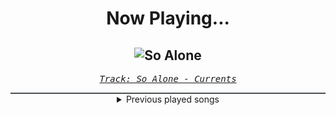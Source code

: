 <div align="center"> 
<h1>Now Playing...</h1>

![So Alone](https://i.scdn.co/image/ab67616d00001e02fa8b652369626180ff98a579)
--
_<samp><a href="https://open.spotify.com/track/6ZGYEIAm0dMsyQP6wAZuXd">Track: So Alone - Currents</a></samp>_

<div style="border: 1px #4B5054 solid"></div>
<details>
  <summary>
    Previous played songs
  </summary>
  <table>
    <thead>
      <tr>
        <th>
          Artist
        </th>
        <th>
          Song
        </th>
        <th>
          Link
        </th>
      </tr>
    </thead>
    <tbody>
      <tr><td>Currents</td><td>So Alone</td><td><a href="https://open.spotify.com/track/6ZGYEIAm0dMsyQP6wAZuXd">https://open.spotify.com/track/6ZGYEIAm0dMsyQP6wAZuXd</a></td></tr><tr><td>Rustage</td><td>Wizard</td><td><a href="https://open.spotify.com/track/5FjjY7V3wIgNYTiL7XjIb6">https://open.spotify.com/track/5FjjY7V3wIgNYTiL7XjIb6</a></td></tr><tr><td>Dark Divine</td><td>Drown</td><td><a href="https://open.spotify.com/track/5T7MwiVZR9HCW1TBPJR0gP">https://open.spotify.com/track/5T7MwiVZR9HCW1TBPJR0gP</a></td></tr><tr><td>The Algorithm</td><td>Latent Noise</td><td><a href="https://open.spotify.com/track/2jGtqrVOunHAyYp86VQoty">https://open.spotify.com/track/2jGtqrVOunHAyYp86VQoty</a></td></tr><tr><td>Bury Tomorrow</td><td>Boltcutter</td><td><a href="https://open.spotify.com/track/6Qe4DUWhgMt6cKlOJ5mDhc">https://open.spotify.com/track/6Qe4DUWhgMt6cKlOJ5mDhc</a></td></tr><tr><td>Bury Tomorrow</td><td>Recovery?</td><td><a href="https://open.spotify.com/track/6iT0m0yuFbzZ2DH3vW0fgJ">https://open.spotify.com/track/6iT0m0yuFbzZ2DH3vW0fgJ</a></td></tr><tr><td>Bury Tomorrow</td><td>Forced Divide</td><td><a href="https://open.spotify.com/track/5wRX9t8a8zR63xtCoHBmfO">https://open.spotify.com/track/5wRX9t8a8zR63xtCoHBmfO</a></td></tr><tr><td>Bury Tomorrow</td><td>Begin Again</td><td><a href="https://open.spotify.com/track/6uCkCdWgzS2joEVTGnGSz9">https://open.spotify.com/track/6uCkCdWgzS2joEVTGnGSz9</a></td></tr><tr><td>Bury Tomorrow</td><td>Care</td><td><a href="https://open.spotify.com/track/46lbzaEKVNn2EWArjTFbrQ">https://open.spotify.com/track/46lbzaEKVNn2EWArjTFbrQ</a></td></tr><tr><td>Bury Tomorrow</td><td>Abandon Us</td><td><a href="https://open.spotify.com/track/39KxX34pPo46RD3xVwfWyj">https://open.spotify.com/track/39KxX34pPo46RD3xVwfWyj</a></td></tr><tr><td>Bury Tomorrow</td><td>Abandon Us</td><td><a href="https://open.spotify.com/track/39KxX34pPo46RD3xVwfWyj">https://open.spotify.com/track/39KxX34pPo46RD3xVwfWyj</a></td></tr><tr><td>NF</td><td>TURN MY BACK</td><td><a href="https://open.spotify.com/track/5yetwZ4BDlgCzd5typypWU">https://open.spotify.com/track/5yetwZ4BDlgCzd5typypWU</a></td></tr><tr><td>NF</td><td>MAMA</td><td><a href="https://open.spotify.com/track/1PvhuffRIPgvOYsa6tPEkr">https://open.spotify.com/track/1PvhuffRIPgvOYsa6tPEkr</a></td></tr><tr><td>NF</td><td>MAMA</td><td><a href="https://open.spotify.com/track/1PvhuffRIPgvOYsa6tPEkr">https://open.spotify.com/track/1PvhuffRIPgvOYsa6tPEkr</a></td></tr><tr><td>NF</td><td>CAREFUL</td><td><a href="https://open.spotify.com/track/7FET9gtiECWn7llt0sfvtU">https://open.spotify.com/track/7FET9gtiECWn7llt0sfvtU</a></td></tr><tr><td>Disturbed</td><td>Indestructible</td><td><a href="https://open.spotify.com/track/42ZVk59gT4tMlrZmd8Ijxf">https://open.spotify.com/track/42ZVk59gT4tMlrZmd8Ijxf</a></td></tr><tr><td>Motionless In White</td><td>We Become The Night</td><td><a href="https://open.spotify.com/track/3Wqksj2gO4wcxWMwjAZ8AE">https://open.spotify.com/track/3Wqksj2gO4wcxWMwjAZ8AE</a></td></tr><tr><td>Bad Omens</td><td>Glass Houses</td><td><a href="https://open.spotify.com/track/5isGPubntLfwqe1C8FYyrQ">https://open.spotify.com/track/5isGPubntLfwqe1C8FYyrQ</a></td></tr><tr><td>Too Close To Touch</td><td>Sympathy</td><td><a href="https://open.spotify.com/track/1s4Nc5XFspnFHEHLv92gak">https://open.spotify.com/track/1s4Nc5XFspnFHEHLv92gak</a></td></tr><tr><td>Breaking Benjamin</td><td>The Diary of Jane - Single Version</td><td><a href="https://open.spotify.com/track/0faXHILILebCGnJBPU6KJJ">https://open.spotify.com/track/0faXHILILebCGnJBPU6KJJ</a></td></tr>
    </tbody>
  </table>
</details>

</div>
